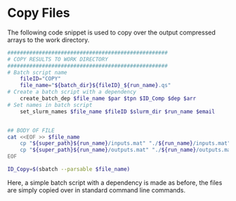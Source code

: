 # Copy Files
The following code snippet is used to copy over the output compressed arrays to the work 
directory.

``` bash
###################################################
# COPY RESULTS TO WORK DIRECTORY
###################################################
# Batch script name
	fileID="COPY"
	file_name="${batch_dir}${fileID}_${run_name}.qs"
# Create a batch script with a dependency
	create_batch_dep $file_name $par $tpn $ID_Comp $dep $arr
# Set names in batch script
	set_slurm_names $file_name $fileID $slurm_dir $run_name $email


## BODY OF FILE
cat <<EOF >> $file_name
	cp "${super_path}${run_name}/inputs.mat" "./${run_name}/inputs.mat"
	cp "${super_path}${run_name}/outputs.mat" "./${run_name}/outputs.mat"
EOF

ID_Copy=$(sbatch --parsable $file_name)
```

Here, a simple batch script with a dependency is made as before, the files are simply copied over
in standard command line commands.